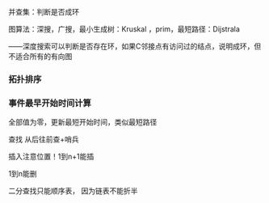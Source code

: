 并查集：判断是否成环

图算法：深搜，广搜，最小生成树：Kruskal ，prim，最短路径：Dijstrala

——深度搜索可以判断是否存在环，如果C邻接点有访问过的结点，说明成环，但不适合所有的有向图

### 拓扑排序





### 事件最早开始时间计算

全部值为零，更新最短开始时间，类似最短路径  



查找 从后往前查+哨兵



插入注意位置！1到n+1能插

1到n能删



二分查找只能顺序表， 因为链表不能折半


